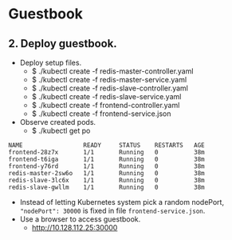 # Guestbook
## 2. Deploy guestbook.
- Deploy setup files.
  - $ ./kubectl create -f redis-master-controller.yaml
  - $ ./kubectl create -f redis-master-service.yaml
  - $ ./kubectl create -f redis-slave-controller.yaml
  - $ ./kubectl create -f redis-slave-service.yaml
  - $ ./kubectl create -f frontend-controller.yaml
  - $ ./kubectl create -f frontend-service.json
- Observe created pods.
  - $ ./kubectl get po
```
NAME                 READY     STATUS    RESTARTS   AGE
frontend-28z7x       1/1       Running   0          38m
frontend-t6iga       1/1       Running   0          38m
frontend-y76rd       1/1       Running   0          38m
redis-master-2sw6o   1/1       Running   0          38m
redis-slave-3lc6x    1/1       Running   0          38m
redis-slave-gwllm    1/1       Running   0          38m
```
- Instead of letting Kubernetes system pick a random nodePort, `"nodePort": 30000` is fixed in file `frontend-service.json`.
- Use a browser to access guestbook.
  - http://10.128.112.25:30000
